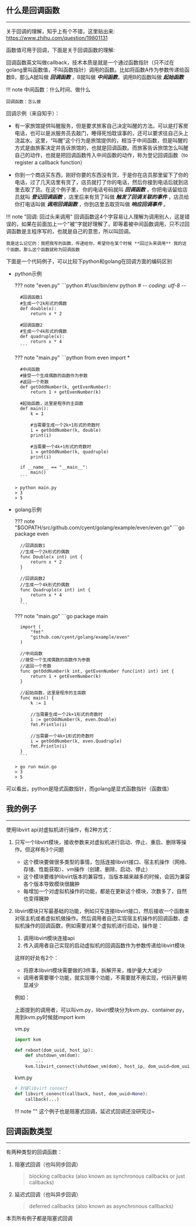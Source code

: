 ## **什么是回调函数**

---

关于回调的理解，知乎上有个不错，这里贴出来: https://www.zhihu.com/question/19801131

函数值可用于回调，下面是关于回调函数的理解:

回调函数英文叫做callback，技术本质是就是一个通过函数指针（只不过在golang里叫函数值，不叫函数指针）调用的函数。比如将函数A作为参数传递给函数B，那么A就叫做 ***回调函数*** ，B就叫做 ***中间函数***，调用B的函数叫做 ***起始函数***

!!! note
	中间函数：什么时间、做什么

	回调函数：怎么做

回调示例（来自知乎）：

- 有一家旅馆提供叫醒服务，但是要求旅客自己决定叫醒的方法。可以是打客房电话，也可以是派服务员去敲门，睡得死怕耽误事的，还可以要求往自己头上浇盆水。这里，“叫醒”这个行为是旅馆提供的，相当于中间函数，但是叫醒的方式是由旅客决定并告诉旅馆的，也就是回调函数。而旅客告诉旅馆怎么叫醒自己的动作，也就是把回调函数传入中间函数的动作，称为登记回调函数（to register a callback function）

- 你到一个商店买东西，刚好你要的东西没有货，于是你在店员那里留下了你的电话，过了几天店里有货了，店员就打了你的电话，然后你接到电话后就到店里去取了货。在这个例子里， 你的电话号码就叫 ***回调函数*** ，你把电话留给店员就叫 ***登记回调函数*** ，店里后来有货了叫做 ***触发了回调关联的事件*** ，店员给你打电话叫做 ***调用回调函数*** ，你到店里去取货叫做 ***响应回调事件***  。

!!! note "回调: 回过头来调用"
	回调函数这4个字容易让人理解为调用别人，这是错误的，如果在前面加上一个"被"字就好理解了，即等着被中间函数调用，只不过回调函数是主程序写的，也就是自己的意思，所以叫回调。

	我是这么记忆的：我把我写的函数，传递给你，希望你在某个时候 **回过头来调用** 我的这个函数。那么这个函数就称为回调函数

下面是一个代码例子，可以比较下python和golang在回调方面的编码区别

- python示例

	??? note "even.py"
		```python
		#!/usr/bin/env python
		# -*- coding: utf-8 -*-

		#回调函数1
		#生成一个2k形式的偶数
		def double(x):
		    return x * 2

		#回调函数2
		#生成一个4k形式的偶数
		def quadruple(x):
		    return x * 4
		```

	??? note "main.py"
		```python
		from even import *

		#中间函数
		#接受一个生成偶数的函数作为参数
		#返回一个奇数
		def getOddNumber(k, getEvenNumber):
		    return 1 + getEvenNumber(k)

		#起始函数，这里是程序的主函数
		def main():
		    k = 1

		    #当需要生成一个2k+1形式的奇数时
		    i = getOddNumber(k, double)
		    print(i)

		    #当需要一个4k+1形式的奇数时
		    i = getOddNumber(k, quadruple)
		    print(i)

		if __name__ == "__main__":
		    main()
		```

	```text
	> python main.py
	> 3
	> 5
	```

- golang示例

	??? note "$GOPATH/src/github.com/cyent/golang/example/even/even.go"
		```go
		package even

		//回调函数1
		//生成一个2k形式的偶数
		func Double(x int) int {
			return x * 2
		}

		//回调函数2
		//生成一个4k形式的偶数
		func Quadruple(x int) int {
			return x * 4
		}
		```

	??? note "main.go"
		```go
		package main

		import (
			"fmt"
			"github.com/cyent/golang/example/even"
		)

		//中间函数
		//接受一个生成偶数的函数作为参数
		//返回一个奇数
		func getOddNumber(k int, getEvenNumber func(int) int) int {
			return 1 + getEvenNumber(k)
		}

		//起始函数，这里是程序的主函数
		func main() {
			k := 1

			//当需要生成一个2k+1形式的奇数时
			i := getOddNumber(k, even.Double)
			fmt.Println(i)

			//当需要一个4k+1形式的奇数时
			i = getOddNumber(k, even.Quadruple)
			fmt.Println(i)
		}
		```

	```text
	> go run main.go
	> 3
	> 5
	```

可以看出，python是隐式函数指针，而golang是显式函数指针（函数值）

## **我的例子**

---

使用libvirt api对虚拟机进行操作，有2种方式：

1. 只写一个libvirt模块，接收参数来对虚拟机进行启动、停止、重启、删除等操作。但这样有3个问题
	- 这个模块要做很多类型的事情，包括连接libvirt接口、宿主机操作（网络、存储、性能获取）、vm操作（创建、删除、启动、停止）
	- 这个模块要维护libvirt版本的兼容性，当版本越来越多的时候，会因为兼容各个版本导致模块很臃肿
	- 每增加一个对虚拟机操作的功能，都是在更新这个模块，次数多了，自然也变得臃肿

2. libvirt模块只写最基础的功能，例如只写连接libvirt接口，然后接收一个函数来对宿主机或者虚拟机做操作。然后调用者自己实现宿主机操作的回调函数、虚拟机操作的回调函数，例如需要对某个虚拟机进行启动，操作是：
	1. 调用libvirt模块连接api
	2. 传入调用者自己实现的启动虚拟机的回调函数作为参数传递给libvirt模块

	这样的好处有2个：

	- 将原本libvirt模块需要做的3件事，拆解开来，维护量大大减少
	- 调用者需要哪个功能，就实现哪个功能，不需要就不用实现，代码开量明显减少

	例如：

	上面提到的调用者，可以叫vm.py，libvirt模块分为kvm.py、container.py，用到kvm.py时候就import kvm

	vm.py
	```python
	import kvm

	def reboot(dom_uuid, host_ip):
		def shutdown_vm(dom):
			...
		kvm.libvirt_connect(shutdown_vm(dom), host_ip, dom_uuid=dom_uuid)
	```

	kvm.py
	```python
	# 封装libvirt connect
	def libvirt_conenct(callback, host, dom_uuid=None):
		callback(...)
	```

	!!! note ""
		这个例子也是阻塞式回调，延迟式回调还没研究过~

## **回调函数类型**

---

有两种类型的回调函数：

1. 阻塞式回调（也叫同步回调）

	> blocking callbacks (also known as synchronous callbacks or just callbacks)

2. 延迟式回调（也叫异步回调）

	> deferred callbacks (also known as asynchronous callbacks)

本页所有例子都是阻塞式回调
